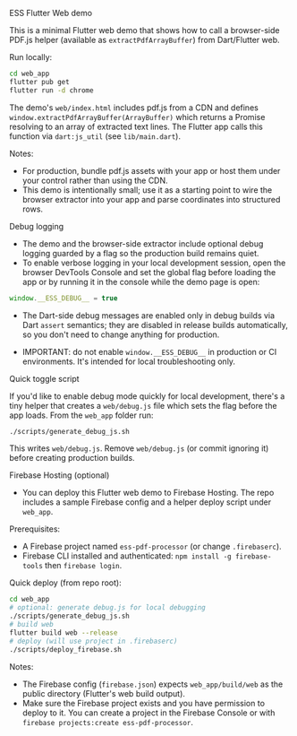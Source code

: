 ESS Flutter Web demo

This is a minimal Flutter web demo that shows how to call a browser-side PDF.js helper (available as `extractPdfArrayBuffer`) from Dart/Flutter web.

Run locally:

```bash
cd web_app
flutter pub get
flutter run -d chrome
```

The demo's `web/index.html` includes pdf.js from a CDN and defines `window.extractPdfArrayBuffer(ArrayBuffer)` which returns a Promise resolving to an array of extracted text lines. The Flutter app calls this function via `dart:js_util` (see `lib/main.dart`).

Notes:
- For production, bundle pdf.js assets with your app or host them under your control rather than using the CDN.
- This demo is intentionally small; use it as a starting point to wire the browser extractor into your app and parse coordinates into structured rows.

Debug logging
 - The demo and the browser-side extractor include optional debug logging guarded by a flag so the production build remains quiet.
 - To enable verbose logging in your local development session, open the browser DevTools Console and set the global flag before loading the app or by running it in the console while the demo page is open:

```js
window.__ESS_DEBUG__ = true
```

 - The Dart-side debug messages are enabled only in debug builds via Dart `assert` semantics; they are disabled in release builds automatically, so you don't need to change anything for production.

 - IMPORTANT: do not enable `window.__ESS_DEBUG__` in production or CI environments. It's intended for local troubleshooting only.

Quick toggle script

If you'd like to enable debug mode quickly for local development, there's a tiny helper that creates a `web/debug.js` file which sets the flag before the app loads. From the `web_app` folder run:

```bash
./scripts/generate_debug_js.sh
```

This writes `web/debug.js`. Remove `web/debug.js` (or commit ignoring it) before creating production builds.

Firebase Hosting (optional)
 - You can deploy this Flutter web demo to Firebase Hosting. The repo includes a sample Firebase config and a helper deploy script under `web_app`.

Prerequisites:
 - A Firebase project named `ess-pdf-processor` (or change `.firebaserc`).
 - Firebase CLI installed and authenticated: `npm install -g firebase-tools` then `firebase login`.

Quick deploy (from repo root):

```bash
cd web_app
# optional: generate debug.js for local debugging
./scripts/generate_debug_js.sh
# build web
flutter build web --release
# deploy (will use project in .firebaserc)
./scripts/deploy_firebase.sh
```

Notes:
 - The Firebase config (`firebase.json`) expects `web_app/build/web` as the public directory (Flutter's web build output).
 - Make sure the Firebase project exists and you have permission to deploy to it. You can create a project in the Firebase Console or with `firebase projects:create ess-pdf-processor`.
